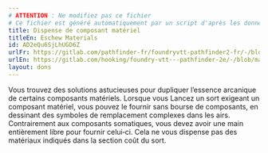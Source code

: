 ```yaml
---
# ATTENTION : Ne modifiez pas ce fichier
# Ce fichier est généré automatiquement par un script d'après les données du module Foundry VTT officiel et de sa traduction
title: Dispense de composant matériel
titleEn: Eschew Materials
id: AD2eQu6SjLhUGD6Z
urlFr: https://gitlab.com/pathfinder-fr/foundryvtt-pathfinder2-fr/-/blob/master/data/feats/AD2eQu6SjLhUGD6Z.htm
urlEn: https://gitlab.com/hooking/foundry-vtt---pathfinder-2e/-/blob/master/packs/data/feats.db/eschew-materials.json
layout: dons
---
```

Vous trouvez des solutions astucieuses pour dupliquer l’essence arcanique de certains composants matériels. Lorsque vous Lancez un sort exigeant un composant matériel, vous pouvez le fournir sans bourse de composants, en dessinant des symboles de remplacement complexes dans les airs. Contrairement aux composants somatiques, vous devez avoir une main entièrement libre pour fournir celui‑ci. Cela ne vous dispense pas des matériaux indiqués dans la section coût du sort.
